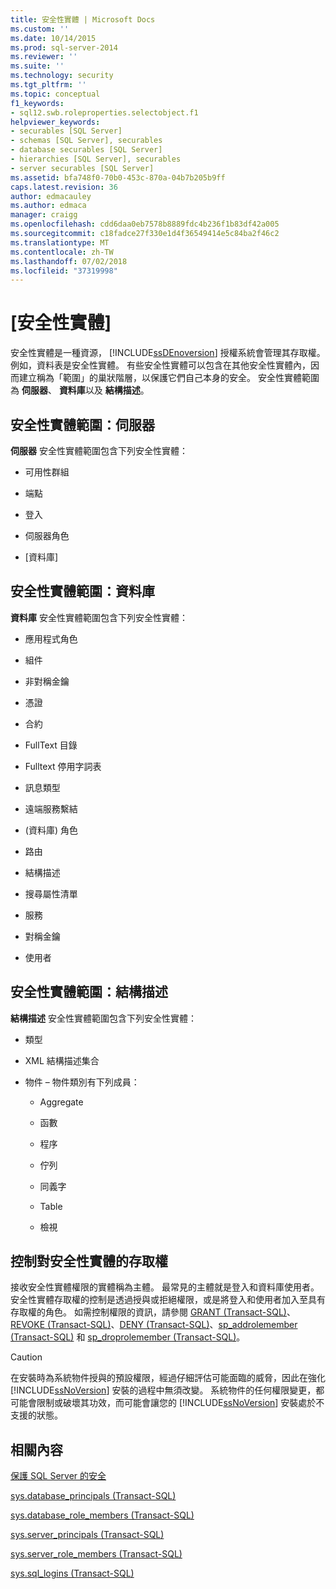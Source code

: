 ```yaml
---
title: 安全性實體 | Microsoft Docs
ms.custom: ''
ms.date: 10/14/2015
ms.prod: sql-server-2014
ms.reviewer: ''
ms.suite: ''
ms.technology: security
ms.tgt_pltfrm: ''
ms.topic: conceptual
f1_keywords:
- sql12.swb.roleproperties.selectobject.f1
helpviewer_keywords:
- securables [SQL Server]
- schemas [SQL Server], securables
- database securables [SQL Server]
- hierarchies [SQL Server], securables
- server securables [SQL Server]
ms.assetid: bfa748f0-70b0-453c-870a-04b7b205b9ff
caps.latest.revision: 36
author: edmacauley
ms.author: edmaca
manager: craigg
ms.openlocfilehash: cdd6daa0eb7578b8889fdc4b236f1b83df42a005
ms.sourcegitcommit: c18fadce27f330e1d4f36549414e5c84ba2f46c2
ms.translationtype: MT
ms.contentlocale: zh-TW
ms.lasthandoff: 07/02/2018
ms.locfileid: "37319998"
---
```

# <a name="securables"></a>[安全性實體]
  安全性實體是一種資源， [!INCLUDE[ssDEnoversion](../../includes/ssdenoversion-md.md)] 授權系統會管理其存取權。 例如，資料表是安全性實體。 有些安全性實體可以包含在其他安全性實體內，因而建立稱為「範圍」的巢狀階層，以保護它們自己本身的安全。 安全性實體範圍為 **伺服器**、 **資料庫**以及 **結構描述**。  
  
## <a name="securable-scope-server"></a>安全性實體範圍：伺服器  
 **伺服器** 安全性實體範圍包含下列安全性實體：  
  
-   可用性群組  
  
-   端點  
  
-   登入  
  
-   伺服器角色  
  
-   [資料庫]  
  
## <a name="securable-scope-database"></a>安全性實體範圍：資料庫  
 **資料庫** 安全性實體範圍包含下列安全性實體：  
  
-   應用程式角色  
  
-   組件  
  
-   非對稱金鑰  
  
-   憑證  
  
-   合約  
  
-   FullText 目錄  
  
-   Fulltext 停用字詞表  
  
-   訊息類型  
  
-   遠端服務繫結  
  
-   (資料庫) 角色  
  
-   路由  
  
-   結構描述  
  
-   搜尋屬性清單  
  
-   服務  
  
-   對稱金鑰  
  
-   使用者  
  
## <a name="securable-scope-schema"></a>安全性實體範圍：結構描述  
 **結構描述** 安全性實體範圍包含下列安全性實體：  
  
-   類型  
  
-   XML 結構描述集合  
  
-   物件 – 物件類別有下列成員：  
  
    -   Aggregate  
  
    -   函數  
  
    -   程序  
  
    -   佇列  
  
    -   同義字  
  
    -   Table  
  
    -   檢視  
  
## <a name="controlling-access-to-a-securable"></a>控制對安全性實體的存取權  
 接收安全性實體權限的實體稱為主體。 最常見的主體就是登入和資料庫使用者。 安全性實體存取權的控制是透過授與或拒絕權限，或是將登入和使用者加入至具有存取權的角色。 如需控制權限的資訊，請參閱 [GRANT &#40;Transact-SQL&#41;](/sql/t-sql/statements/grant-transact-sql)、[REVOKE &#40;Transact-SQL&#41;](/sql/t-sql/statements/revoke-transact-sql)、[DENY &#40;Transact-SQL&#41;](/sql/t-sql/statements/deny-transact-sql)、[sp_addrolemember &#40;Transact-SQL&#41;](/sql/relational-databases/system-stored-procedures/sp-addrolemember-transact-sql) 和 [sp_droprolemember &#40;Transact-SQL&#41;](/sql/relational-databases/system-stored-procedures/sp-droprolemember-transact-sql)。  
  
> [!CAUTION]  
>  在安裝時為系統物件授與的預設權限，經過仔細評估可能面臨的威脅，因此在強化 [!INCLUDE[ssNoVersion](../../../includes/ssnoversion-md.md)] 安裝的過程中無須改變。 系統物件的任何權限變更，都可能會限制或破壞其功效，而可能會讓您的 [!INCLUDE[ssNoVersion](../../../includes/ssnoversion-md.md)] 安裝處於不支援的狀態。  
  
## <a name="related-content"></a>相關內容  
 [保護 SQL Server 的安全](securing-sql-server.md)  
  
 [sys.database_principals &#40;Transact-SQL&#41;](/sql/relational-databases/system-catalog-views/sys-database-principals-transact-sql)  
  
 [sys.database_role_members &#40;Transact-SQL&#41;](/sql/relational-databases/system-catalog-views/sys-database-role-members-transact-sql)  
  
 [sys.server_principals &#40;Transact-SQL&#41;](/sql/relational-databases/system-catalog-views/sys-server-principals-transact-sql)  
  
 [sys.server_role_members &#40;Transact-SQL&#41;](/sql/relational-databases/system-catalog-views/sys-server-role-members-transact-sql)  
  
 [sys.sql_logins &#40;Transact-SQL&#41;](/sql/relational-databases/system-catalog-views/sys-sql-logins-transact-sql)  
  
  
